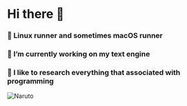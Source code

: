 # Hi there 👋
### 🏃‍ Linux runner and sometimes macOS runner
### 🔭 I’m currently working on my text engine
### 🔬 I like to research everything that associated with programming 

![Naruto](https://media1.tenor.com/images/5917526c0ef2100e56c139b6e4d36e40/tenor.gif?itemid=5677612)

<!--
**quant0x2/quant0x2** is a ✨ _special_ ✨ repository because its `README.md` (this file) appears on your GitHub profile.

Here are some ideas to get you started:

- 🔭 I’m currently working on ...
- 🌱 I’m currently learning ...
- 👯 I’m looking to collaborate on ...
- 🤔 I’m looking for help with ...
- 💬 Ask me about ...
- 📫 How to reach me: ...
- 😄 Pronouns: ...
- ⚡ Fun fact: ...
-->
